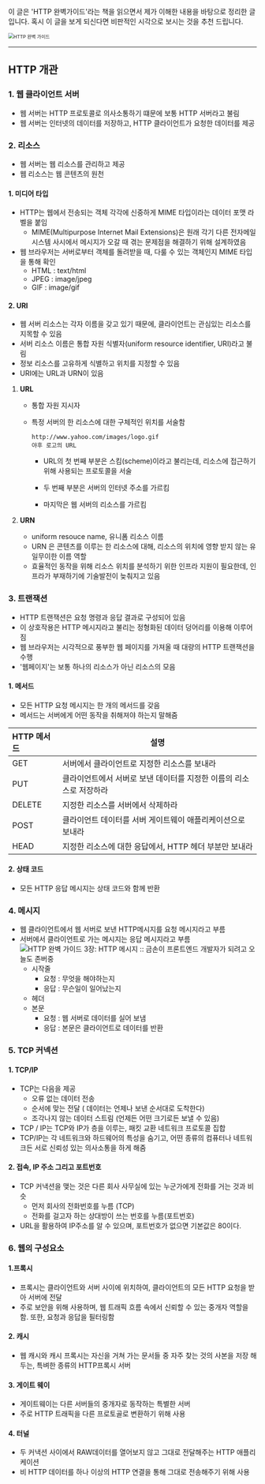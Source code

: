 이 글은 'HTTP 완벽가이드'라는 책을 읽으면서 제가 이해한 내용을 바탕으로 정리한 글입니다. 
혹시 이 글을 보게 되신다면 비판적인 시각으로 보시는 것을 추천 드립니다.

<img src="http://image.yes24.com/goods/15381085/XL" alt="HTTP 완벽 가이드" style="zoom:67%;" />

---





## HTTP 개관

### 1. 웹 클라이언트 서버

- 웹 서버는 HTTP 프로토콜로 의사소통하기 떄문에 보통 HTTP 서버라고 불림
- 웹 서버는 인터넷의 데이터를 저장하고, HTTP 클라이언트가 요청한 데이터를 제공



### 2. 리소스

- 웹 서버는 웹 리소스를 관리하고 제공
- 웹 리소스는 웹 콘텐츠의 원천



#### 1. 미디어 타입

- HTTP는 웹에서 전송되는 객체 각각에 신중하게 MIME 타입이라는 데이터 포맷 라벨을 붙임
  - MIME(Multipurpose Internet Mail Extensions)은 원래 각기 다른 전자메일 시스템 사시에서 메시지가 오갈 때 겪는 문제점을 해결하기 위해 설계하였음
- 웹 브라우저는 서버로부터 객체를 돌려받을 때, 다룰 수  있는 객체인지 MIME 타입을 통해 확인
  - HTML : text/html
  - JPEG : image/jpeg
  - GIF : image/gif

#### 2. URI

- 웹 서버 리소스는 각자 이름을 갖고 있기 때문에, 클라이언트는 관심있는 리소스를 지목할 수 있음
- 서버 리소스 이름은 통합 자원 식별자(uniform resource identifier, URI)라고 불림
- 정보 리소스를 고유하게 식별하고 위치를 지정할 수 있음
- URI에는 URL과 URN이 있음

1. **URL**

   - 통합 자원 지시자

   - 특정 서버의 한 리소스에 대한 구체적인 위치를 서술함

     ```
     http://www.yahoo.com/images/logo.gif
     야후 로고의 URL
     ```

     - URL의 첫 번째 부분은 스킴(scheme)이라고 불리는데, 리소스에 접근하기 위해 사용되는 프로토콜을 서술

     - 두 번째 부분은 서버의 인터넷 주소를 가르킴

     - 마지막은 웹 서버의 리소스를 가르킴

2. **URN**

   - uniform resouce name, 유니폼 리소스 이름
   - URN 은 콘텐츠를 이루는 한 리소스에 대해, 리소스의 위치에 영향 받지 않는 유일무이한 이름 역할
   - 효율적인 동작을 위해 리소스 위치를 분석하기 위한 인프라 지원이 필요한데, 인프라가 부재하기에 기술발전이 늦춰지고 있음



### 3. 트랜잭션

- HTTP 트랜잭션은 요청 명령과 응답 결과로 구성되어 있음
- 이 상호작용은 HTTP 메시지라고 불리는 정형화된 데이터 덩어리를 이용해 이루어짐
- 웹 브라우저는 시각적으로 풍부한 웹 페이지를 가져올 때 대량의 HTTP 트랜잭션을 수행
- '웹페이지'는 보통 하나의 리소스가 아닌 리소스의 모음

#### 1. 메서드

- 모든 HTTP 요청 메시지는 한 개의 메서드를 갖음
- 메서드는 서버에게 어떤 동작을 취해져야 하는지 말해줌

| HTTP 메서드 | 설명                                                         |
| :---------- | ------------------------------------------------------------ |
| GET         | 서버에서 클라이언트로 지정한 리소스를 보내라                 |
| PUT         | 클라이언트에서 서버로 보낸 데이터를 지정한 이름의 리소스로 저장하라 |
| DELETE      | 지정한 리소스를 서버에서 삭제하라                            |
| POST        | 클라이언트 데이터를 서버 게이트웨이 애플리케이션으로 보내라  |
| HEAD        | 지정한 리소스에 대한 응답에서, HTTP 헤더 부분만 보내라       |

#### 2. 상태 코드

- 모든 HTTP 응답 메시지는 상태 코드와 함께 반환



### 4. 메시지

- 웹 클라이언트에서 웹 서버로 보낸 HTTP메시지를 요청 메시지라고 부름
- 서버에서 클라이언트로 가는 메시지는 응답 메시지라고 부름![HTTP 완벽 가이드 3장: HTTP 메시지 :: 금손이 프론트엔드 개발자가 되려고 오늘도 존버중](https://blog.kakaocdn.net/dn/zGcNG/btrsTc02sW6/xWdXUK5lRBvInoNTgz3PPk/img.png)
  - 시작줄
    - 요청 : 무엇을 해야하는지
    - 응답 : 무슨일이 일어났는지
  - 헤더
  - 본문
    - 요청 : 웹 서버로 데이터를 실어 보냄
    - 응답 : 본문은 클라이언트로 데이터를 반환



### 5. TCP 커넥션

#### 1. TCP/IP

- TCP는 다음을 제공
  - 오류 없는 데이터 전송
  - 순서에 맞는 전달 ( 데이터는 언제나 보낸 순서대로 도착한다)
  - 조각나지 않는 데이터 스트림 (언제든 어떤 크기로든 보낼 수 있음)
- TCP / IP는 TCP와 IP가 층을 이루는, 패킷 교환 네트워크 프로토콜 집합
- TCP/IP는 각 네트워크와 하드웨어의 특성을 숨기고, 어떤 종류의 컴퓨터나 네트워크든 서로 신뢰성 있는 의사소통을 하게 해줌

#### 2. 접속, IP 주소 그리고 포트번호

- TCP 커낵션을 맺는 것은 다른 회사 사무실에 있는 누군가에게 전화를 거는 것과 비슷
  - 먼저 회사의 전화번호를 누름 (TCP)
  - 전화를 걸고자 하는 상대방이 쓰는 번호를 누름(포트번호)
- URL을 활용하여 IP주소를 알 수 있으며, 포트번호가 없으면 기본값은 80이다.



### 6. 웹의 구성요소

#### 1.프록시

- 프록시는 클라이언트와 서버 사이에 위치하여, 클라이언트의 모든 HTTP 요청을 받아 서버에 전달
- 주로 보안을 위해 사용하며, 웹 트래픽 흐름 속에서 신뢰할 수 있는 중개자 역할을 함. 또한, 요청과 응답을 필터링함

#### 2. 캐시

- 웹 캐시와 캐시 프록시는 자신을 거쳐 가는 문서들 중 자주 찾는 것의 사본을 저장 해 두는, 특벼한 종류의 HTTP프록시 서버

#### 3. 게이트 웨이

- 게이트웨이는 다른 서버들의 중개자로 동작하는 특별한 서버
- 주로 HTTP 트래픽을 다른 프로토골로 변환하기 위해 사용

#### 4. 터널

- 두 커낵션 사이에서 RAW데이터를 열어보지 않고 그대로 전달해주는 HTTP 애플리케이션
- 비 HTTP 데이터를 하나 이상의 HTTP 연결을 통해 그대로 전송해주기 위해 사용



​	